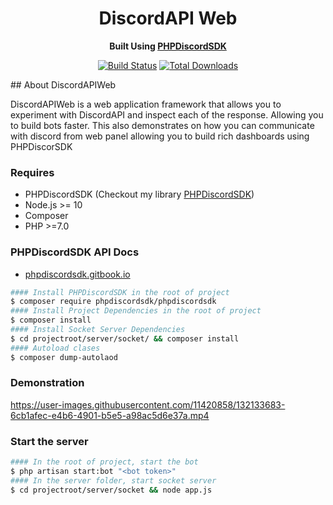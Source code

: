 <h1 align="center">DiscordAPI Web</h1>
<p align="center"><b>Built Using  <a href="https://github.com/hobsRKM/PHPDiscordSDK">PHPDiscordSDK</a></b></p>
<p align="center">
<a href="https://github.com/hobsRKM/DiscordAPIWeb/actions/workflows/php.yml/badge.svg?branch=master"><img src="https://github.com/hobsRKM/DiscordAPIWeb/actions/workflows/php.yml/badge.svg?branch=master" alt="Build Status"></a>
<a href="https://packagist.org/packages/phpdiscordsdk/phpdiscordsdk"><img src="https://img.shields.io/packagist/dt/phpdiscordsdk/phpdiscordsdk" alt="Total Downloads"></a>
</p>
## About DiscordAPIWeb

DiscordAPIWeb is a web application framework that allows you to experiment with DiscordAPI and inspect each of the response.
Allowing you to build bots faster. 
This also demonstrates on how you can communicate with discord from web panel allowing you to build rich dashboards using PHPDiscorSDK

### Requires
- PHPDiscordSDK (Checkout my library <a href="https://github.com/hobsRKM/PHPDiscordSDK">PHPDiscordSDK</a>)
- Node.js >= 10
- Composer
- PHP >=7.0

### PHPDiscordSDK API Docs
- <a href="https://phpdiscordsdk.gitbook.io/">phpdiscordsdk.gitbook.io</a>

````bash 
#### Install PHPDiscordSDK in the root of project
$ composer require phpdiscordsdk/phpdiscordsdk 
#### Install Project Dependencies in the root of project
$ composer install 
#### Install Socket Server Dependencies
$ cd projectroot/server/socket/ && composer install
#### Autoload clases
$ composer dump-autolaod
````

### Demonstration
https://user-images.githubusercontent.com/11420858/132133683-6cb1afec-e4b6-4901-b5e5-a98ac5d6e37a.mp4
### Start the server
````bash 
#### In the root of project, start the bot
$ php artisan start:bot "<bot token>"
#### In the server folder, start socket server
$ cd projectroot/server/socket && node app.js
````


